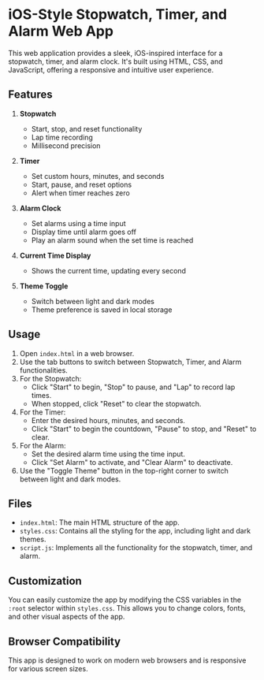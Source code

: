 # iOS-Style Stopwatch, Timer, and Alarm Web App

This web application provides a sleek, iOS-inspired interface for a stopwatch, timer, and alarm clock. It's built using HTML, CSS, and JavaScript, offering a responsive and intuitive user experience.

## Features

1. **Stopwatch**
   - Start, stop, and reset functionality
   - Lap time recording
   - Millisecond precision

2. **Timer**
   - Set custom hours, minutes, and seconds
   - Start, pause, and reset options
   - Alert when timer reaches zero

3. **Alarm Clock**
   - Set alarms using a time input
   - Display time until alarm goes off
   - Play an alarm sound when the set time is reached

4. **Current Time Display**
   - Shows the current time, updating every second

5. **Theme Toggle**
   - Switch between light and dark modes
   - Theme preference is saved in local storage

## Usage

1. Open `index.html` in a web browser.
2. Use the tab buttons to switch between Stopwatch, Timer, and Alarm functionalities.
3. For the Stopwatch:
   - Click "Start" to begin, "Stop" to pause, and "Lap" to record lap times.
   - When stopped, click "Reset" to clear the stopwatch.
4. For the Timer:
   - Enter the desired hours, minutes, and seconds.
   - Click "Start" to begin the countdown, "Pause" to stop, and "Reset" to clear.
5. For the Alarm:
   - Set the desired alarm time using the time input.
   - Click "Set Alarm" to activate, and "Clear Alarm" to deactivate.
6. Use the "Toggle Theme" button in the top-right corner to switch between light and dark modes.

## Files

- `index.html`: The main HTML structure of the app.
- `styles.css`: Contains all the styling for the app, including light and dark themes.
- `script.js`: Implements all the functionality for the stopwatch, timer, and alarm.

## Customization

You can easily customize the app by modifying the CSS variables in the `:root` selector within `styles.css`. This allows you to change colors, fonts, and other visual aspects of the app.

## Browser Compatibility

This app is designed to work on modern web browsers and is responsive for various screen sizes.

